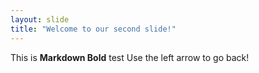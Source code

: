 ```yaml
---
layout: slide
title: "Welcome to our second slide!"
---
```

This is **Markdown Bold** test
Use the left arrow to go back!

